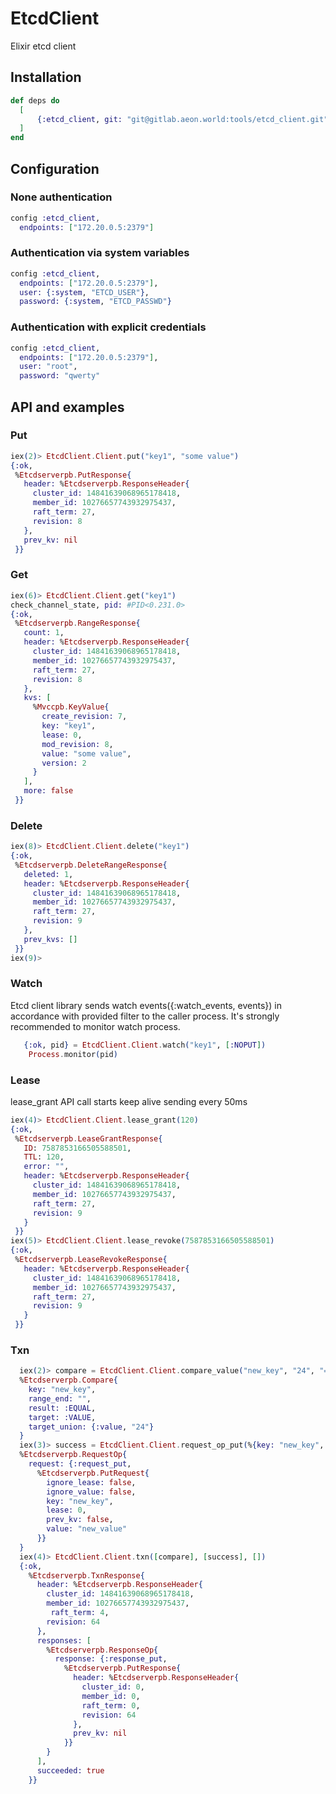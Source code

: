 # EtcdClient

Elixir etcd client

## Installation

```elixir
def deps do
  [
      {:etcd_client, git: "git@gitlab.aeon.world:tools/etcd_client.git", branch: "master"},
  ]
end
```
## Configuration

### None authentication
```elixir
config :etcd_client,
  endpoints: ["172.20.0.5:2379"]
```

### Authentication via system variables
```elixir
config :etcd_client,
  endpoints: ["172.20.0.5:2379"],
  user: {:system, "ETCD_USER"},
  password: {:system, "ETCD_PASSWD"} 
```

### Authentication with explicit credentials
```elixir
config :etcd_client,
  endpoints: ["172.20.0.5:2379"],
  user: "root",
  password: "qwerty" 
```
## API and examples

### Put
```elixir
iex(2)> EtcdClient.Client.put("key1", "some value")
{:ok,
 %Etcdserverpb.PutResponse{
   header: %Etcdserverpb.ResponseHeader{
     cluster_id: 14841639068965178418,
     member_id: 10276657743932975437,
     raft_term: 27,
     revision: 8
   },
   prev_kv: nil
 }}
```

### Get
```elixir
iex(6)> EtcdClient.Client.get("key1")
check_channel_state, pid: #PID<0.231.0>
{:ok,
 %Etcdserverpb.RangeResponse{
   count: 1,
   header: %Etcdserverpb.ResponseHeader{
     cluster_id: 14841639068965178418,
     member_id: 10276657743932975437,
     raft_term: 27,
     revision: 8
   },
   kvs: [
     %Mvccpb.KeyValue{
       create_revision: 7,
       key: "key1",
       lease: 0,
       mod_revision: 8,
       value: "some value",
       version: 2
     }
   ],
   more: false
 }}
```

### Delete

```elixir
iex(8)> EtcdClient.Client.delete("key1")
{:ok,
 %Etcdserverpb.DeleteRangeResponse{
   deleted: 1,
   header: %Etcdserverpb.ResponseHeader{
     cluster_id: 14841639068965178418,
     member_id: 10276657743932975437,
     raft_term: 27,
     revision: 9
   },
   prev_kvs: []
 }}
iex(9)>
```

### Watch
Etcd client library sends watch events({:watch_events, events}) in accordance with provided filter to the caller process.
It's strongly recommended to monitor watch process.

```elixir
   {:ok, pid} = EtcdClient.Client.watch("key1", [:NOPUT])
    Process.monitor(pid)
```

### Lease
lease_grant API call starts keep alive sending every 50ms

```elixir 
iex(4)> EtcdClient.Client.lease_grant(120)
{:ok,
 %Etcdserverpb.LeaseGrantResponse{
   ID: 7587853166505588501,
   TTL: 120,
   error: "",
   header: %Etcdserverpb.ResponseHeader{
     cluster_id: 14841639068965178418,
     member_id: 10276657743932975437,
     raft_term: 27,
     revision: 9
   }
 }}
iex(5)> EtcdClient.Client.lease_revoke(7587853166505588501)
{:ok,
 %Etcdserverpb.LeaseRevokeResponse{
   header: %Etcdserverpb.ResponseHeader{
     cluster_id: 14841639068965178418,
     member_id: 10276657743932975437,
     raft_term: 27,
     revision: 9
   }
 }}
``` 

### Txn

```elixir
  iex(2)> compare = EtcdClient.Client.compare_value("new_key", "24", "==")
  %Etcdserverpb.Compare{
    key: "new_key",
    range_end: "",
    result: :EQUAL,
    target: :VALUE,
    target_union: {:value, "24"}
  }
  iex(3)> success = EtcdClient.Client.request_op_put(%{key: "new_key", value: "new_value"})
  %Etcdserverpb.RequestOp{
    request: {:request_put,
      %Etcdserverpb.PutRequest{
        ignore_lease: false,
        ignore_value: false,
        key: "new_key",
        lease: 0,
        prev_kv: false,
        value: "new_value"
      }}
  }
  iex(4)> EtcdClient.Client.txn([compare], [success], [])
  {:ok,
    %Etcdserverpb.TxnResponse{
      header: %Etcdserverpb.ResponseHeader{
        cluster_id: 14841639068965178418,
        member_id: 10276657743932975437,
         raft_term: 4,
        revision: 64
      },
      responses: [
        %Etcdserverpb.ResponseOp{
          response: {:response_put,
            %Etcdserverpb.PutResponse{
              header: %Etcdserverpb.ResponseHeader{
                cluster_id: 0,
                member_id: 0,
                raft_term: 0,
                revision: 64
              },
              prev_kv: nil
            }}
        }
      ],
      succeeded: true
    }}
```



